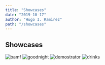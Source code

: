 ```yaml
---
title: "Showcases"
date: "2019-10-17"
author: "Hugo I. Ramirez"
path: "/showcases"
---
```


## Showcases

![bamf](https://i.imgur.com/ceugo4t.gif)
![goodnight](https://i.imgur.com/904HlZH.gif)
![demostrator](https://i.imgur.com/uPxlQQE.gif)
![drinks](https://i.imgur.com/Q6mFgpu.gif)
